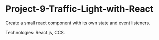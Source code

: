 # Project-9-Traffic-Light-with-React

Create a small react component with its own state and event listeners.

Technologies: React.js, CCS.
